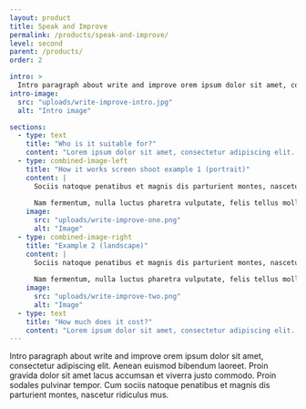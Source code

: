 ```yaml
---
layout: product
title: Speak and Improve
permalink: /products/speak-and-improve/
level: second
parent: /products/
order: 2

intro: >
  Intro paragraph about write and improve orem ipsum dolor sit amet, consectetur adipiscing elit. Aenean euismod bibendum laoreet.
intro-image:
  src: "uploads/write-improve-intro.jpg"
  alt: "Intro image"

sections:
  - type: text
    title: "Who is it suitable for?"
    content: "Lorem ipsum dolor sit amet, consectetur adipiscing elit. Aenean euismod bibendum laoreet. Proin gravida dolor sit amet lacus accumsan et viverra justo commodo. Proin sodales pulvinar tempor. Cum sociis natoque penatibus et magnis dis parturient montes, nascetur ridiculus mus. Nam fermentum, nulla luctus pharetra vulputate, felis tellus mollis orci, sed rhoncus sapien nunc eget odio."
  - type: combined-image-left
    title: "How it works screen shoot example 1 (portrait)"
    content: |
      Sociis natoque penatibus et magnis dis parturient montes, nascetur ridiculus mus. Nam fermentum, nulla luctus pharetra [vulputate hyperlink style](http://example.com), felis tellus mollis orci, sed rhoncus sapien nunc eget odio.
      
      Nam fermentum, nulla luctus pharetra vulputate, felis tellus mollis orci, sed rhoncus sapien nunc eget odio.
    image:
      src: "uploads/write-improve-one.png"
      alt: "Image"
  - type: combined-image-right
    title: "Example 2 (landscape)"
    content: |
      Sociis natoque penatibus et magnis dis parturient montes, nascetur ridiculus mus. Nam fermentum, nulla luctus pharetra [vulputate hyperlink style](http://example.com), felis tellus mollis orci, sed rhoncus sapien nunc eget odio.
      
      Nam fermentum, nulla luctus pharetra vulputate, felis tellus mollis orci, sed rhoncus sapien nunc eget odio.
    image:
      src: "uploads/write-improve-two.png"
      alt: "Image"
  - type: text
    title: "How much does it cost?"
    content: "Lorem ipsum dolor sit amet, consectetur adipiscing elit. Aenean euismod bibendum laoreet. Proin gravida dolor sit amet lacus accumsan et viverra justo commodo. Proin sodales pulvinar tempor. Cum sociis natoque penatibus et magnis dis parturient montes, nascetur ridiculus mus. Nam fermentum, nulla luctus pharetra vulputate, felis tellus mollis orci, sed rhoncus sapien nunc eget odio."
---
```

Intro paragraph about write and improve orem ipsum dolor sit amet, consectetur adipiscing elit. Aenean euismod bibendum laoreet. Proin gravida dolor sit amet lacus accumsan et viverra justo commodo. Proin sodales pulvinar tempor. Cum sociis natoque penatibus et magnis dis parturient montes, nascetur ridiculus mus.
